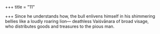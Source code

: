 +++
title = "11"

+++
Since he understands how, the bull enlivens himself in his shimmering  bellies like a loudly roaring lion—
deathless Vaiśvānara of broad visage, who distributes goods and  treasures to the pious man.